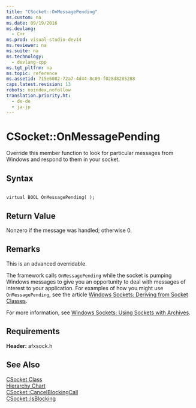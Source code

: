 ```yaml
---
title: "CSocket::OnMessagePending"
ms.custom: na
ms.date: 09/19/2016
ms.devlang: 
  - C++
ms.prod: visual-studio-dev14
ms.reviewer: na
ms.suite: na
ms.technology: 
  - devlang-cpp
ms.tgt_pltfrm: na
ms.topic: reference
ms.assetid: 715e6082-72a7-4d44-8c09-f028d8285288
caps.latest.revision: 13
robots: noindex,nofollow
translation.priority.ht: 
  - de-de
  - ja-jp
---
```

# CSocket::OnMessagePending
Override this member function to look for particular messages from Windows and respond to them in your socket.  
  
## Syntax  
  
```  
  
virtual BOOL OnMessagePending( );  
```  
  
## Return Value  
 Nonzero if the message was handled; otherwise 0.  
  
## Remarks  
 This is an advanced overridable.  
  
 The framework calls `OnMessagePending` while the socket is pumping Windows messages to give you an opportunity to deal with messages of interest to your application. For examples of how you might use `OnMessagePending`, see the article [Windows Sockets: Deriving from Socket Classes](../vs140/Windows-Sockets--Deriving-from-Socket-Classes.md).  
  
 For more information, see [Windows Sockets: Using Sockets with Archives](../vs140/Windows-Sockets--Using-Sockets-with-Archives.md).  
  
## Requirements  
 **Header:** afxsock.h  
  
## See Also  
 [CSocket Class](../vs140/CSocket-Class.md)   
 [Hierarchy Chart](../vs140/Hierarchy-Chart.md)   
 [CSocket::CancelBlockingCall](../vs140/CSocket--CancelBlockingCall.md)   
 [CSocket::IsBlocking](../vs140/CSocket--IsBlocking.md)